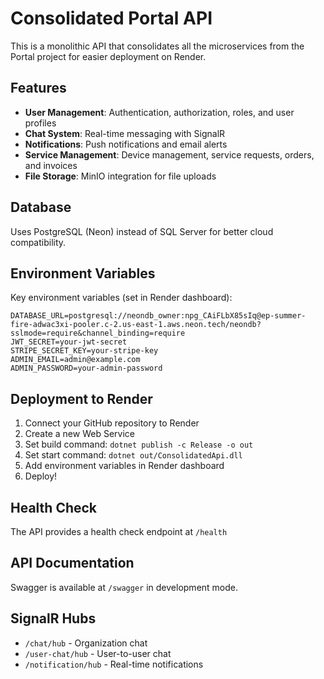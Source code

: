 # Consolidated Portal API

This is a monolithic API that consolidates all the microservices from the Portal project for easier deployment on Render.

## Features

- **User Management**: Authentication, authorization, roles, and user profiles
- **Chat System**: Real-time messaging with SignalR
- **Notifications**: Push notifications and email alerts
- **Service Management**: Device management, service requests, orders, and invoices
- **File Storage**: MinIO integration for file uploads

## Database

Uses PostgreSQL (Neon) instead of SQL Server for better cloud compatibility.

## Environment Variables

Key environment variables (set in Render dashboard):

```
DATABASE_URL=postgresql://neondb_owner:npg_CAiFLbX85sIq@ep-summer-fire-adwac3xi-pooler.c-2.us-east-1.aws.neon.tech/neondb?sslmode=require&channel_binding=require
JWT_SECRET=your-jwt-secret
STRIPE_SECRET_KEY=your-stripe-key
ADMIN_EMAIL=admin@example.com
ADMIN_PASSWORD=your-admin-password
```

## Deployment to Render

1. Connect your GitHub repository to Render
2. Create a new Web Service
3. Set build command: `dotnet publish -c Release -o out`
4. Set start command: `dotnet out/ConsolidatedApi.dll`
5. Add environment variables in Render dashboard
6. Deploy!

## Health Check

The API provides a health check endpoint at `/health`

## API Documentation

Swagger is available at `/swagger` in development mode.

## SignalR Hubs

- `/chat/hub` - Organization chat
- `/user-chat/hub` - User-to-user chat
- `/notification/hub` - Real-time notifications